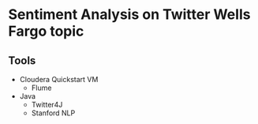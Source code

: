 # Sentiment Analysis on Twitter Wells Fargo topic


## Tools

* Cloudera Quickstart VM
	* Flume
* Java
	* Twitter4J
	* Stanford NLP